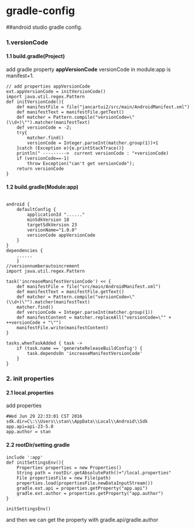 # gradle-config
##android studio gradle config.
### 1.versionCode
#### 1.1 build.gradle(Project)
add gradle property **appVersionCode** versionCode in module:app is manifest+1.
```
// add properties appVersionCode
ext.appVersionCode = initVersionCode()
import java.util.regex.Pattern
def initVersionCode(){
    def manifestFile = file("jancartui2/src/main/AndroidManifest.xml")
    def manifestText = manifestFile.getText()
    def matcher = Pattern.compile("versionCode=\"(\\d+)\"").matcher(manifestText)
    def versionCode = -2;
    try{
        matcher.find()
        versionCode = Integer.parseInt(matcher.group(1))+1
    }catch (Exception e){e.printStackTrace()}
    println(" --------->  current versionCode : "+versionCode)
    if (versionCode==-1)
        throw Exception("can't get versionCode");
    return versionCode
}
```
#### 1.2 build.gradle(Module:app)
```

android {
    defaultConfig {
        applicationId "......"
        minSdkVersion 18
        targetSdkVersion 23
        versionName="1.0.0"
        versionCode appVersionCode
    }
}
dependencies {
    ......
    }
//versionnumberautoincrement
import java.util.regex.Pattern

task('increaseManifestVersionCode') << {
    def manifestFile = file("src/main/AndroidManifest.xml")
    def manifestText = manifestFile.getText()
    def matcher = Pattern.compile("versionCode=\"(\\d+)\"").matcher(manifestText)
    matcher.find()
    def versionCode = Integer.parseInt(matcher.group(1))
    def manifestContent = matcher.replaceAll("versionCode=\"" + ++versionCode + "\"")
    manifestFile.write(manifestContent)
}

tasks.whenTaskAdded { task ->
    if (task.name == 'generateReleaseBuildConfig') {
        task.dependsOn 'increaseManifestVersionCode'
    }
}
```
### 2. init properties
#### 2.1 local.properties
add properties
```
#Wed Jun 29 22:33:01 CST 2016
sdk.dir=C\:\\Users\\stan\\AppData\\Local\\Android\\Sdk
app.api=api-23-5.0
app.author = stan
```
#### 2.2 rootDir/setting.gradle
```
include ':app'
def initSettingsEnv(){
    Properties properties = new Properties()
    String path = rootDir.getAbsolutePath()+"/local.properties"
    File propertiesFile = new File(path)
    properties.load(propertiesFile.newDataInputStream())
    gradle.ext.api = properties.getProperty("app.api")
    gradle.ext.author = properties.getProperty("app.author")
}

initSettingsEnv()
```
and then we can get the property with gradle.api/gradle.author
